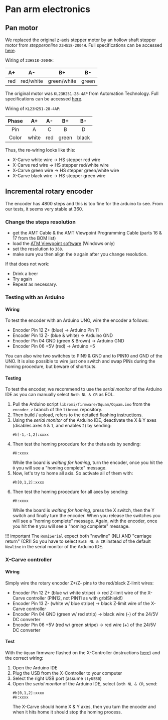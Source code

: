 # Pan arm electronics


## Pan motor

We replaced the original z-axis stepper motor by an hollow shaft stepper motor from _stepperonline_ `23HS18-2004H`.
Full specifications can be accessed [here](https://www.omc-stepperonline.com/fr/biaxial-nema-23-arbre-creux-moteur-pas-a-pas-bipolar-0-78-nm-110-5oz-in-2-0a-57x57x45mm-23hs18-2004h).

Wiring of `23HS18-2004H`:

| A+  |    A-     |     B+      |  B-   |
|:---:|:---------:|:-----------:|:-----:|
| red | red/white | green/white | green |

The original motor was `KL23H251-28-4AP` from Automation Technology.
Full specifications can be accessed [here](KL23H251-28-4AP).

Wiring of `KL23H251-28-4AP`:

| Phase |  A+   | A-  |  B+   |  B-   |
|:-----:|:-----:|:---:|:-----:|:-----:|
|  Pin  |   A   |  C  |   B   |   D   |
| Color | white | red | green | black |


Thus, the re-wiring looks like this:

- X-Carve white wire -> HS stepper red wire
- X-Carve red wire -> HS stepper red/white wire
- X-Carve green wire -> HS stepper green/white wire
- X-Carve black wire -> HS stepper green wire


## Incremental rotary encoder

The encoder has 4800 steps and this is too fine for the arduino to see.
From our tests, it seems very stable at 360.

### Change the steps resolution

- get the AMT Cable & the AMT Viewpoint Programming Cable (parts 16 & 17 from the BOM list)
- load the [ATM Viewpoint software](https://www.cuidevices.com/amt-viewpoint) (Windows only)
- set the resolution to `360`.
- make sure you then align the `0` again after you change resolution.

If that does not work:

- Drink a beer
- Try again
- Repeat as necessary.


### Testing with an Arduino

#### Wiring

To test the encoder with an Arduino UNO, wire the encoder a follows:

* Encoder Pin 12 Z+ (blue) -> Arduino Pin 11
* Encoder Pin 13 Z- (blue & white) -> Arduino GND
* Encoder Pin 04 GND (green & Brown) -> Arduino GND
* Encoder Pin 06 +5V (red) -> Arduino +5

You can also wire two switches to PIN9 & GND and to PIN10 and GND of the UNO.
It is also possible to wire just one switch and swap PINs during the homing procedure, but beware of shortcuts.


#### Testing

To test the encoder, we recommend to use the _serial monitor_ of the Arduino IDE as you can manually select `Both NL & CR` as EOL.

1. Pull the Arduino script `libromi/firmware/Oquam/Oquam.ino` from the `encoder_z` branch of the `libromi` repository.
2. Then build / upload, refers to the detailed flashing [instructions](flashing_oquam.md#flash-the-firmware).
3. Using the _serial monitor_ of the Arduino IDE, deactivate the X & Y axes (disables axes `0` & `1`, and enables `2`) by sending:
    ```shell
    #h[-1,-1,2]:xxxx
    ```
4. Then test the homing procedure for the theta axis by sending:
    ```shell
    #H:xxxx
    ```
    While the board is _waiting for homing_, turn the encoder, once you hit the `0` you will see a "homing complete" message.
5. Now, let's try to home all axis. So activate all of them with:
    ```shell
    #h[0,1,2]:xxxx
    ```
6. Then test the homing procedure for all axes by sending:
    ```shell
    #H:xxxx
    ```
    While the board is _waiting for homing_, press the X switch, then the Y switch and finally turn the encoder.
    When you release the switches you will see a "homing complete" message.
    Again, with the encoder, once you hit the `0` you will see a "homing complete" message.

!!! important
    The `RomiSerial` expect both "newline" (NL) AND "carriage return" (CR)!
    So you have to select `Both NL & CR` instead of the default `Newline` in the serial monitor of the Arduino IDE.


### X-Carve controller

#### Wiring

Simply wire the rotary encoder Z+/Z- pins to the red/black Z-limit wires:

* Encoder Pin 12 Z+ (blue w/ white stripe) -> red Z-limit wire of the X-Carve controller (PIN12, not PIN11 as with grblShield!)
* Encoder Pin 13 Z- (white w/ blue stripe) -> black Z-limit wire of the X-Carve controller
* Encoder Pin 04 GND (green w/ red strip) -> black wire (-) of the 24/5V DC converter
* Encoder Pin 06 +5V (red w/ green stripe) -> red wire (+) of the 24/5V DC converter

#### Test

With the `Oquam` firmware flashed on the X-Controller (instructions [here](flashing_oquam.md)) and the correct wiring:

1. Open the Arduino IDE
2. Plug the USB from the X-Controller to your computer
3. Select the right USB port (assume `ttyUSB0`)
4. Open the _serial monitor_ of the Arduino IDE, select `Both NL & CR`, send:
    ```shell
    #h[0,1,2]:xxxx
    #H:xxxx
    ```
    The X-Carve should home X & Y axes, then you turn the encoder and when it hits home it should stop the homing process.
